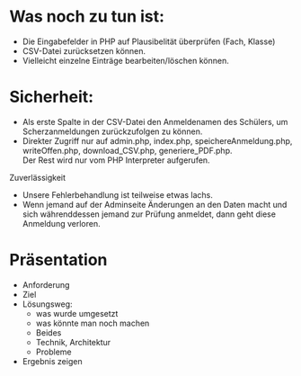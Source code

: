#  Was noch zu tun ist:

+ Die Eingabefelder in PHP auf Plausibelität überprüfen (Fach, Klasse)
+ CSV-Datei zurücksetzen können.
+ Vielleicht einzelne Einträge bearbeiten/löschen können.

# Sicherheit:
+ Als erste Spalte in der CSV-Datei den Anmeldenamen des Schülers,
  um Scherzanmeldungen zurückzufolgen zu können.
+ Direkter Zugriff nur auf admin.php, index.php, 
  speichereAnmeldung.php, writeOffen.php, 
  download_CSV.php, generiere_PDF.php.  
  Der Rest wird nur vom PHP Interpreter aufgerufen.

Zuverlässigkeit
+ Unsere Fehlerbehandlung ist teilweise etwas lachs.
+ Wenn jemand auf der Adminseite Änderungen an den
  Daten macht und sich währenddessen jemand zur
  Prüfung anmeldet, dann geht diese Anmeldung verloren.

# Präsentation
+ Anforderung
+ Ziel
+ Lösungsweg: 
  + was wurde umgesetzt
  + was könnte man noch machen
  + Beides
  + Technik, Architektur
  + Probleme
+ Ergebnis zeigen
